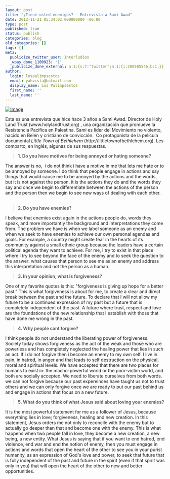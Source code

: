 ```yaml
---
layout: post
title: "¿Tiene usted enemigos? - Entrevista a Sami Awad"
date: 2012-11-21 05:34:02.000000000 -06:00
type: post
published: true
status: publish
categories: blog
old_categories: []
tags: []
meta:
  publicize_twitter_user: Interludios
  _wpas_done_1100923: '1'
  _publicize_done_external: a:1:{s:7:"twitter";a:1:{i:200585546;b:1;}}
author:
  login: lospalimpsestos
  email: yahvista@hotmail.com
  display_name: Los Palimpsestos
  first_name: ''
  last_name: ''
---
```

<p><a href="http://lospalimpsestos.files.wordpress.com/2012/11/r1959259353.jpg"><img id="i-946" class="size-full wp-image aligncenter" alt="Image" src="{{ site.baseurl }}/assets/r1959259353.jpg" /></a></p>
<p>Esta es una entrevista que hice hace 3 años a Sami Awad. Director de Holy Land Trust (www.holylandtrust.org) , una organización que promueve la Resistencia Pacífica en Palestina. Sami es líder del Movimiento no violento, nacido en Belén y cristiano de convicción.  Co protagonista de la película documental <em>Little Town of Bethlehem </em>(http://littletownofbethlehem.org). Les comparto, en inglés, algunas de sus respuestas. </p>
<blockquote><p><strong>1. Do you have motives for being annoyed or hating someone?</strong></p></blockquote>
<div>The answer is no,  i do not think i have a motive in me that lets me hate or to be annoyed by someone. I do think that people engage in actions and say things that would cause me to be annoyed by the actions and the words, but it is not against the person, it is the actions they do and the words they say and once we begin to differentiate between the actions of the person and the person then we begin to see new ways of dealing with each other. <br /> </div>
<blockquote><p><strong>2. Do you have enemies?</strong></p></blockquote>
<div>I believe that enemies exist again in the actions people do, words they speak, and more importantly the background and interpretations they come from. The problem we have is when we label someone as an enemy and when we seek to have enemies to achieve our own personal agendas and goals. For example, a country might create fear in the hearts of its community against a small ethnic group because the leaders have a certain political agenda they want to achieve. For me, i try to exist in that place where i try to see beyond the face of the enemy and to seek the question to the answer: what causes that person to see me as an enemy and address this interpretation and not the person as a human. </div>
<blockquote><p><strong>3. In your opinion, what is forgiveness?</strong></p></blockquote>
<div>One of my favorite quotes is this: "forgiveness is giving up hope for a better past." This is what forgiveness is about for me, to create a clear and direct break between the past and the future. To declare that I will not allow my future to be a continued expression of my past but a future that is completely independent of the past. A future where trust, respect and love are the foundations of the new relationship that I establish with those that have done me wrong in the past.     </div>
<blockquote><p><strong>4. Why people cant forgive?</strong></p></blockquote>
<div>I think people do not understand the liberating power of forgiveness. Society today shows forgiveness as the act of the weak and those who are powerless and has completely neglected the healing power that lies in such an act. If i do not forgive then i become an enemy to my own self. I live in pain, in hatred, in anger and that leads to self destruction on the physical, moral and spiritual levels. We have accepted that there are two places for humans to exist in: the macho-powerful world or the poor-victim world, and both are socially accepted. We need to liberate ourselves from both words. we can not forgive because our past expereinces have taught us not to trust others and we can only forgive once we are ready to put our past behind us and engage in actions that focus on a new future.</div>
<blockquote><p><strong>5. What do you think of what Jesus said about loving your enemies?</strong></p></blockquote>
<div>It is the most powerful statement for me as a follower of Jesus, because everything lies in love; forgiveness, healing and new creation. In this statement, Jesus orders me not only to reconcile with the enemy but to actually go deeper than that and become one with the enemy. This is what happens when two people fall in love, they become a new creation, a new being, a new entity. What Jesus is saying that if you want to end hatred, end violence, end war and end the notion of enemy, then you must engage in actions and words that open the heart of the other to see you in your purist humanity, as an expression of God's love and power, to seek that future that is fully independent of the past and future in the spirit (even if that spirit was only in you) that will open the heart of the other to new and better opportunities.</div>
